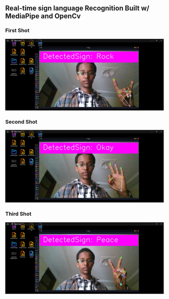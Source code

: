 ## Real-time sign language Recognition Built w/ MediaPipe and OpenCv

### First Shot
<p align="center">
  <img width="600" src="https://github.com/Abthon/Sign-Language-Recognition/blob/main/FirstShot.png" alt="">
</p>

### Second Shot
<p align="center">
  <img width="600" src="https://github.com/Abthon/Sign-Language-Recognition/blob/main/SecondShot.png" alt="">
</p>

### Third Shot
<p align="center">
  <img width="600" src="https://github.com/Abthon/Sign-Language-Recognition/blob/main/ThirdShot.png" alt="">
</p>



